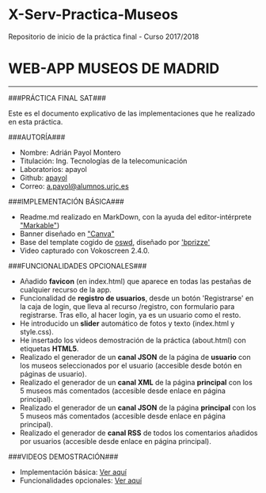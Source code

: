 # X-Serv-Practica-Museos
Repositorio de inicio de la práctica final - Curso 2017/2018

**WEB-APP MUSEOS DE MADRID**
===============================
***
###PRÁCTICA FINAL SAT###

Este es el documento explicativo de las implementaciones que he realizado en esta práctica.

###AUTORÍA###
- Nombre: Adrián Payol Montero
- Titulación: Ing. Tecnologías de la telecomunicación
- Laboratorios: apayol
- Github: [apayol](https://github.com/apayol)
- Correo: a.payol@alumnos.urjc.es

###IMPLEMENTACIÓN BÁSICA###
* Readme.md realizado en MarkDown, con la ayuda del editor-intérprete ["Markable"](http://markable.in/))
* Banner diseñado en ["Canva"](https://www.canva.com/)
* Base del template cogido de [oswd](http://www.oswd.org/), diseñado por ['bprizze'](http://www.oswd.org/design/preview/id/3696/)
* Video capturado con Vokoscreen 2.4.0.

###FUNCIONALIDADES OPCIONALES###
* Añadido **favicon** (en index.html) que aparece en todas las pestañas de cualquier recurso de la app.
* Funcionalidad de **registro de usuarios**, desde un botón 'Registrarse' en la caja de login, que lleva al recurso /registro, con formulario para registrarse. Tras ello, al hacer login, ya es un usuario como el resto.
* He introducido un **slider** automático de fotos y texto (index.html y style.css).
* He insertado los videos demostración de la práctica (about.html) con etiquetas **HTML5**.
* Realizado el generador de un **canal JSON** de la página de **usuario** con los museos seleccionados por el usuario (accesible desde botón en páginas de usuario).
* Realizado el generador de un **canal XML** de la página **principal** con los 5 museos más comentados (accesible desde enlace en página principal).
* Realizado el generador de un **canal JSON** de la página **principal** con los 5 museos más comentados (accesible desde enlace en página principal).
* Realizado el generador de **canal RSS** de todos los comentarios añadidos por usuarios (accesible desde enlace en página principal).

###VIDEOS DEMOSTRACIÓN###
* Implementación básica: [Ver aquí](https://www.youtube.com/watch?v=RIKAiMkkjT0&t=2s)
* Funcionalidades opcionales: [Ver aquí](https://www.youtube.com/watch?v=9YVEZoj4CxI)
